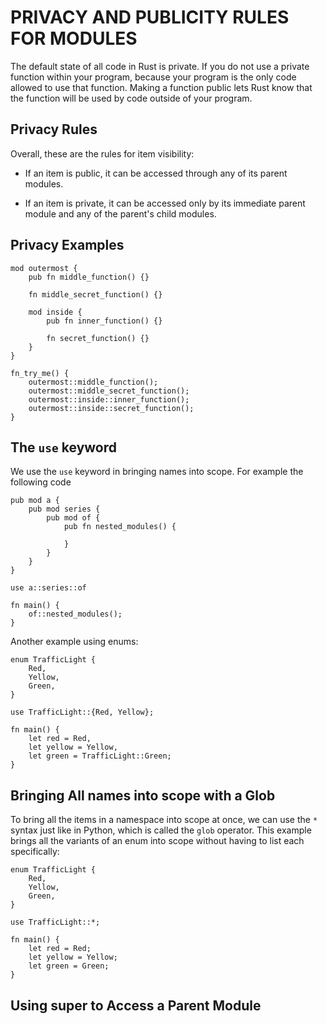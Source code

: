 # PRIVACY AND PUBLICITY RULES FOR MODULES
The default state of all code in  Rust is private. If you do not use a private function within your program, because your program is the only code allowed to use that function. Making a function public lets Rust know that the function will be used by code outside of your program.

## Privacy Rules

Overall, these are the rules for item visibility:

* If an item is public, it can be accessed through any of its parent modules.

* If an item is private, it can be accessed only by its immediate parent module and any of the parent's child modules.

## Privacy Examples

```
mod outermost {
    pub fn middle_function() {}

    fn middle_secret_function() {}

    mod inside {
        pub fn inner_function() {}

        fn secret_function() {}
    }
}

fn_try_me() {
    outermost::middle_function();
    outermost::middle_secret_function();
    outermost::inside::inner_function();
    outermost::inside::secret_function();
}
```

## The `use` keyword

We use the `use` keyword in bringing names into scope. For example the following code

```
pub mod a {
    pub mod series {
        pub mod of {
            pub fn nested_modules() {

            }
        }
    }
}

use a::series::of

fn main() {
    of::nested_modules();
}

```

Another example using enums:

```
enum TrafficLight {
    Red,
    Yellow,
    Green,
}

use TrafficLight::{Red, Yellow};

fn main() {
    let red = Red,
    let yellow = Yellow,
    let green = TrafficLight::Green;
}
```

## Bringing All names into scope with a Glob
To bring all the items in a namespace into scope at once, we can use the `*` syntax just like in Python, which is called the `glob` operator. This example brings all the variants of an enum into scope without having to list each specifically:

```
enum TrafficLight {
    Red,
    Yellow,
    Green,
}

use TrafficLight::*;

fn main() {
    let red = Red;
    let yellow = Yellow;
    let green = Green;
}
```

## Using super to Access a Parent Module
